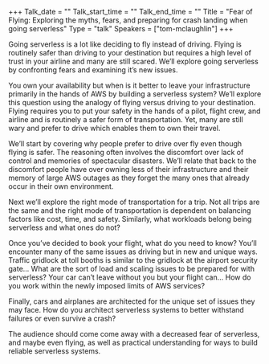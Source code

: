 +++
Talk_date = ""
Talk_start_time = ""
Talk_end_time = ""
Title = "Fear of Flying: Exploring the myths, fears, and preparing for crash landing when going serverless"
Type = "talk"
Speakers = ["tom-mclaughlin"]
+++

Going serverless is a lot like deciding to fly instead of driving. Flying is routinely safer than driving to your destination but requires a high level of trust in your airline and many are still scared. We’ll explore going serverless by confronting fears and examining it’s new issues.

You own your availability but when is it better to leave your infrastructure primarily in the hands of AWS by building a serverless system? We’ll explore this question using the analogy of flying versus driving to your destination. Flying requires you to put your safety in the hands of a pilot, flight crew, and airline and is routinely a safer form of transportation. Yet, many are still wary and prefer to drive which enables them to own their travel.

We’ll start by covering why people prefer to drive over fly even though flying is safer. The reasoning often involves the discomfort over lack of control and memories of spectacular disasters. We’ll relate that back to the discomfort people have over owning less of their infrastructure and their memory of large AWS outages as they forget the many ones that already occur in their own environment.

Next we’ll explore the right mode of transportation for a trip. Not all trips are the same and the right mode of transportation is dependent on balancing factors like cost, time, and safety. Similarly, what workloads belong being serverless and what ones do not?

Once you’ve decided to book your flight, what do you need to know? You’ll encounter many of the same issues as driving but in new and unique ways. Traffic gridlock at toll booths is similar to the gridlock at the airport security gate… What are the sort of load and scaling issues to be prepared for with serverless? Your car can’t leave without you but your flight can… How do you work within the newly imposed limits of AWS services?

Finally, cars and airplanes are architected for the unique set of issues they may face. How do you architect serverless systems to better withstand failures or even survive a crash?

The audience should come come away with a decreased fear of serverless, and maybe even flying, as well as practical understanding for ways to build reliable serverless systems.
